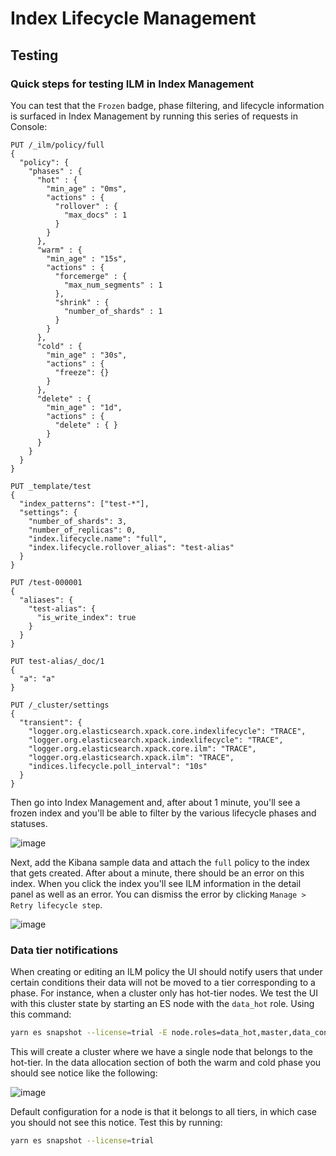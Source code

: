 # Index Lifecycle Management

## Testing

### Quick steps for testing ILM in Index Management

You can test that the `Frozen` badge, phase filtering, and lifecycle information is surfaced in
Index Management by running this series of requests in Console:

```
PUT /_ilm/policy/full
{
  "policy": {
    "phases" : {
      "hot" : {
        "min_age" : "0ms",
        "actions" : {
          "rollover" : {
            "max_docs" : 1
          }
        }
      },
      "warm" : {
        "min_age" : "15s",
        "actions" : {
          "forcemerge" : {
            "max_num_segments" : 1
          },
          "shrink" : {
            "number_of_shards" : 1
          }
        }
      },
      "cold" : {
        "min_age" : "30s",
        "actions" : {
          "freeze": {}
        }
      },
      "delete" : {
        "min_age" : "1d",
        "actions" : {
          "delete" : { }
        }
      }
    }
  }
}

PUT _template/test
{
  "index_patterns": ["test-*"],
  "settings": {
    "number_of_shards": 3,
    "number_of_replicas": 0,
    "index.lifecycle.name": "full",
    "index.lifecycle.rollover_alias": "test-alias"
  }
}

PUT /test-000001
{
  "aliases": {
    "test-alias": {
      "is_write_index": true
    }
  }
}

PUT test-alias/_doc/1
{
  "a": "a"
}

PUT /_cluster/settings
{
  "transient": {
    "logger.org.elasticsearch.xpack.core.indexlifecycle": "TRACE",
    "logger.org.elasticsearch.xpack.indexlifecycle": "TRACE",
    "logger.org.elasticsearch.xpack.core.ilm": "TRACE",
    "logger.org.elasticsearch.xpack.ilm": "TRACE",
    "indices.lifecycle.poll_interval": "10s"
  }
}
```

Then go into Index Management and, after about 1 minute, you'll see a frozen index and
you'll be able to filter by the various lifecycle phases and statuses.

![image](https://user-images.githubusercontent.com/1238659/78087831-29ee3180-7377-11ea-8e24-14cdc4035bb2.png)

Next, add the Kibana sample data and attach the `full` policy to the index that gets created.
After about a minute, there should be an error on this index. When you click the index you'll see
ILM information in the detail panel as well as an error. You can dismiss the error by clicking
`Manage > Retry lifecycle step`.

![image](https://user-images.githubusercontent.com/1238659/78087984-a6811000-7377-11ea-880e-1a7b182c14f1.png)

### Data tier notifications

When creating or editing an ILM policy the UI should notify users that under certain conditions their data will not be
moved to a tier corresponding to a phase. For instance, when a cluster only has hot-tier nodes. We test the UI
with this cluster state by starting an ES node with the `data_hot` role. Using this command:

```bash
yarn es snapshot --license=trial -E node.roles=data_hot,master,data_content
```

This will create a cluster where we have a single node that belongs to the hot-tier. In the data allocation section of
both the warm and cold phase you should see notice like the following:

![image](https://user-images.githubusercontent.com/8155004/94132944-4b306600-fe60-11ea-9c3d-02229e3055b8.png)

Default configuration for a node is that it belongs to all tiers, in which case you should not see this notice. Test
this by running:

```bash
yarn es snapshot --license=trial
```